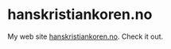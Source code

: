 # hanskristiankoren.no

My web site [hanskristiankoren.no](http://hanskristiankoren.no). Check it out.
